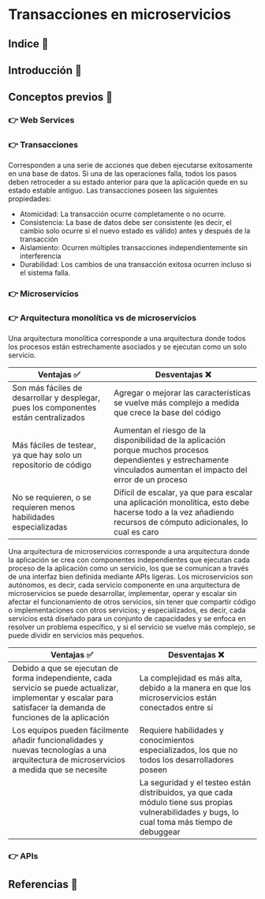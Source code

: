 # Transacciones en microservicios
## Indice 🔎

## Introducción 💁‍

## Conceptos previos 👶
### 👉 Web Services


### 👉 Transacciones
Corresponden a una serie de acciones que deben ejecutarse exitosamente en una base de datos. Si una  de las operaciones falla, todos los pasos deben retroceder a su estado anterior para que la aplicación quede en su estado estable antiguo. Las transacciones poseen las siguientes propiedades:
- Atomicidad: La transacción ocurre completamente o no ocurre.
- Consistencia: La base de datos debe ser consistente (es decir, el cambio solo ocurre si el nuevo estado es válido) antes y después de la transacción
- Aislamiento: Ocurren múltiples transacciones independientemente sin interferencia
- Durabilidad: Los cambios de una transacción exitosa ocurren incluso si el sistema falla.

### 👉 Microservicios

### 👉 Arquitectura monolítica vs de microservicios
Una arquitectura monolítica corresponde a una arquitectura donde todos los procesos están estrechamente asociados y se ejecutan como un solo servicio.

| Ventajas ✅| Desventajas ❌|
| -----------|---------------|
|Son más fáciles de desarrollar y desplegar, pues los componentes están centralizados|Agregar o mejorar las características se vuelve más complejo a medida que crece la base del código|
|Más fáciles de testear, ya que hay solo un repositorio de código|Aumentan el riesgo de la disponibilidad de la aplicación porque muchos procesos dependientes y estrechamente vinculados aumentan el impacto del error de un proceso|
|No se requieren, o se requieren menos habilidades especializadas|Difícil de escalar, ya que para escalar una aplicación monolítica, esto debe hacerse todo a la vez añadiendo recursos de cómputo adicionales, lo cual es caro|

Una arquitectura de microservicios corresponde a una arquitectura donde la aplicación se crea con componentes independientes que ejecutan cada proceso de la aplicación como un servicio, los que se comunican a través de una interfaz bien definida mediante APIs ligeras.
Los microservicios son autónomos, es decir, cada servicio componente en una arquitectura de microservicios se puede desarrollar, implementar, operar y escalar sin afectar el funcionamiento de otros servicios, sin tener que compartir código o implementaciones con otros servicios; y especializados, es decir, cada servicios está diseñado para un conjunto de capacidades y se enfoca en resolver un problema específico, y si el servicio se vuelve más complejo, se puede dividir en servicios más pequeños.


| Ventajas ✅| Desventajas ❌|
| -----------|---------------|
|Debido a que se ejecutan de forma independiente, cada servicio se puede actualizar, implementar y escalar para satisfacer la demanda de funciones de la aplicación|La complejidad es más alta, debido a la manera en que los microservicios están conectados entre sí|
|Los equipos pueden fácilmente añadir funcionalidades y nuevas tecnologías a una arquitectura de microservicios a medida que se necesite|Requiere habilidades y conocimientos especializados, los que no todos los desarrolladores poseen|
||La seguridad y el testeo están distribuidos, ya que cada módulo tiene sus propias vulnerabilidades y bugs, lo cual toma más tiempo de debuggear|


### 👉 APIs


## Referencias 📖
